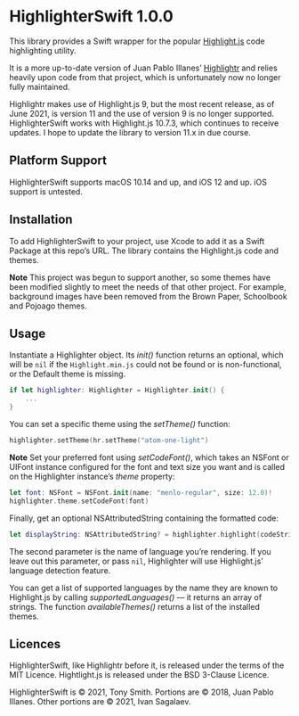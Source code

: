 # HighlighterSwift 1.0.0

This library provides a Swift wrapper for the popular [Highlight.js](https://highlightjs.org/) code highlighting utility.

It is a more up-to-date version of Juan Pablo Illanes’ [Highlightr](https://github.com/raspu/Highlightr) and relies heavily upon code from that project, which is unfortunately now no longer fully maintained.

Highlightr makes use of Highlight.js 9, but the most recent release, as of June 2021, is version 11 and the use of version 9 is no longer supported. HighlighterSwift works with Highlight.js 10.7.3, which continues to receive updates. I hope to update the library to version 11.x in due course.

## Platform Support

HighlighterSwift supports macOS 10.14 and up, and iOS 12 and up. iOS support is untested.

## Installation

To add HighlighterSwift to your project, use Xcode to add it as a Swift Package at this repo’s URL. The library contains the Highlight.js code and themes.

**Note** This project was begun to support another, so some themes have been modified slightly to meet the needs of that other project. For example, background images have been removed from the Brown Paper, Schoolbook and Pojoago themes.

## Usage

Instantiate a Highlighter object. Its *init()* function returns an optional, which will be `nil` if the `Highlight.min.js` could not be found or is non-functional, or the Default theme is missing.

```swift
if let highlighter: Highlighter = Highlighter.init() {
    ...
}
```

You can set a specific theme using the *setTheme()* function:

```swift
highlighter.setTheme(hr.setTheme("atom-one-light")
```

**Note** Set your preferred font using *setCodeFont()*, which takes an NSFont or UIFont instance configured for the font and text size you want and is called on the Highlighter instance’s *theme* property:

```swift
let font: NSFont = NSFont.init(name: "menlo-regular", size: 12.0)!
highlighter.theme.setCodeFont(font)
```

Finally, get an optional NSAttributedString containing the formatted code:

```swift
let displayString: NSAttributedString? = highlighter.highlight(codeString, as: "swift")
```

The second parameter is the name of language you’re rendering. If you leave out this parameter, or pass `nil`, Highlighter will use Highlight.js’ language detection feature.

You can get a list of supported languages by the name they are known to Highlight.js by calling *supportedLanguages()* — it returns an array of strings. The function *availableThemes()* returns a list of the installed themes.


## Licences

HighlighterSwift, like Highlightr before it, is released under the terms of the MIT Licence. Hightlight.js is released under the BSD 3-Clause Licence.

HighlighterSwift is &copy; 2021, Tony Smith. Portions are &copy; 2018, Juan Pablo Illanes. Other portions are &copy; 2021, Ivan Sagalaev.
